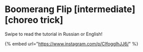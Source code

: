 # Boomerang Flip \[intermediate] \[choreo trick]

Swipe to read the tutorial in Russian or English!

{% embed url="https://www.instagram.com/p/CIfogglhJJ6/" %}